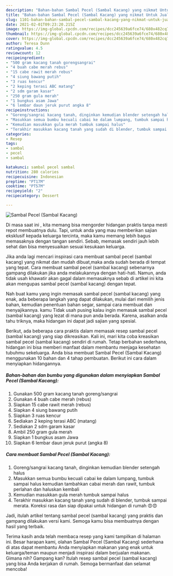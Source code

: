 ```yaml
---
description: "Bahan-bahan Sambal Pecel (Sambal Kacang) yang nikmat Untuk Jualan"
title: "Bahan-bahan Sambal Pecel (Sambal Kacang) yang nikmat Untuk Jualan"
slug: 1101-bahan-bahan-sambal-pecel-sambal-kacang-yang-nikmat-untuk-jualan
date: 2021-02-01T09:23:20.215Z
image: https://img-global.cpcdn.com/recipes/dcc245639a6fce74/680x482cq70/sambal-pecel-sambal-kacang-foto-resep-utama.jpg
thumbnail: https://img-global.cpcdn.com/recipes/dcc245639a6fce74/680x482cq70/sambal-pecel-sambal-kacang-foto-resep-utama.jpg
cover: https://img-global.cpcdn.com/recipes/dcc245639a6fce74/680x482cq70/sambal-pecel-sambal-kacang-foto-resep-utama.jpg
author: Teresa Dunn
ratingvalue: 4.5
reviewcount: 12
recipeingredient:
- "500 gram kacang tanah gorengsangrai"
- "4 buah cabe merah rebus"
- "15 cabe rawit merah rebus"
- "4 siung bawang putih"
- "3 ruas kencur"
- "2 keping terasi ABC matang"
- "2 sdm garam kasar"
- "250 gram gula merah"
- "1 bungkus asam Jawa"
- "6 lembar daun jeruk purut angka 8"
recipeinstructions:
- "Goreng/sangrai kacang tanah, dinginkan kemudian blender setengah halus"
- "Masukkan semua bumbu kecuali cabai ke dalam lumpang, tumbuk sampai halus kemudian tambahkan cabai merah dan rawit, tumbuk perlahan dan haluskan kembali"
- "Kemudian masukkan gula merah tumbuk sampai halus"
- "Terakhir masukkan kacang tanah yang sudah di blender, tumbuk sampai merata. Koreksi rasa dan siap dipakai untuk hidangan di rumah 😍😍"
categories:
- Resep
tags:
- sambal
- pecel
- sambal

katakunci: sambal pecel sambal 
nutrition: 280 calories
recipecuisine: Indonesian
preptime: "PT17M"
cooktime: "PT57M"
recipeyield: "2"
recipecategory: Dessert

---
```



![Sambal Pecel (Sambal Kacang)](https://img-global.cpcdn.com/recipes/dcc245639a6fce74/680x482cq70/sambal-pecel-sambal-kacang-foto-resep-utama.jpg)

Di masa  saat ini , kita memang bisa mengorder hidangan praktis tanpa mesti repot membuatnya dulu. Tapi, untuk anda yang mau memberikan sajian eksklusif kepada keluarga tercinta, maka kamu memang lebih bagus memasaknya dengan tangan sendiri. Sebab, memasak sendiri jauh lebih sehat dan bisa menyesuaikan sesuai kesukaan keluarga.

Jika anda lagi mencari inspirasi cara membuat sambal pecel (sambal kacang) yang nikmat dan mudah dibuat,maka anda sudah berada di tempat yang tepat. Cara membuat sambal pecel (sambal kacang)  sebenarnya gampang dilakukan jika anda melakukannya dengan hati-hati. Namun, anda tidak usah khawatir akan gagal dalam memasaknya 
sebab di artikel ini kita akan mengupas sambal pecel (sambal kacang) dengan tepat.  



Nah buat kamu yang ingin memasak sambal pecel (sambal kacang) yang enak, ada beberapa langkah yang dapat dilakukan, mulai dari memilih jenis bahan, kemudian penentuan bahan segar, sampai cara membuat dan menyajikannya. kamu Tidak usah pusing kalau ingin memasak sambal pecel (sambal kacang) yang lezat di mana pun anda berada. Karena, asalkan anda  tahu triknya, maka hidangan ini dapat jadi sajian yang spesial.

Berikut, ada beberapa cara praktis  dalam memasak resep sambal pecel (sambal kacang) yang siap dikreasikan. Kali ini, mari kita coba kreasikan sambal pecel (sambal kacang) sendiri di rumah. Tetap berbahan sederhana, hidangan ini bisa memberi manfaat dalam membantu menjaga kesehatan tubuhmu sekeluarga. Anda bisa membuat Sambal Pecel (Sambal Kacang) menggunakan 10 bahan dan 4 tahap pembuatan. Berikut ini cara dalam menyiapkan hidangannya.

<!--inarticleads1-->

##### Bahan-bahan dan bumbu yang digunakan dalam menyiapkan Sambal Pecel (Sambal Kacang):

1. Gunakan 500 gram kacang tanah goreng/sangrai
1. Gunakan 4 buah cabe merah (rebus)
1. Siapkan 15 cabe rawit merah (rebus)
1. Siapkan 4 siung bawang putih
1. Siapkan 3 ruas kencur
1. Sediakan 2 keping terasi ABC (matang)
1. Sediakan 2 sdm garam kasar
1. Ambil 250 gram gula merah
1. Siapkan 1 bungkus asam Jawa
1. Siapkan 6 lembar daun jeruk purut (angka 8)




<!--inarticleads2-->

##### Cara membuat Sambal Pecel (Sambal Kacang):

1. Goreng/sangrai kacang tanah, dinginkan kemudian blender setengah halus
1. Masukkan semua bumbu kecuali cabai ke dalam lumpang, tumbuk sampai halus kemudian tambahkan cabai merah dan rawit, tumbuk perlahan dan haluskan kembali
1. Kemudian masukkan gula merah tumbuk sampai halus
1. Terakhir masukkan kacang tanah yang sudah di blender, tumbuk sampai merata. Koreksi rasa dan siap dipakai untuk hidangan di rumah 😍😍




Jadi, itulah artikel tentang  sambal pecel (sambal kacang)  yang praktis dan gampang dilakukan versi kami. Semoga kamu bisa membuatnya dengan hasil yang terbaik. 

Terima kasih anda telah membaca resep yang kami tampilkan di halaman ini. Besar harapan kami, olahan  Sambal Pecel (Sambal Kacang) sederhana di atas dapat membantu Anda menyiapkan makanan yang enak untuk keluarga/teman maupun menjadi inspirasi dalam berjualan makanan. Gimana nih? Gampang kan? Itulah resep sambal pecel (sambal kacang) yang bisa Anda kerjakan di rumah. Semoga bermanfaat dan selamat mencoba!

